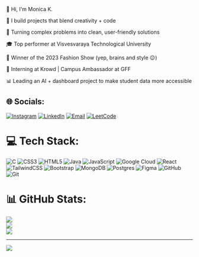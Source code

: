 👋 Hi, I'm Monica K.

🧠 I build projects that blend creativity + code

💅 Turning complex problems into clean, user-friendly solutions

🎓 Top performer at Visvesvaraya Technological University

🥇 Winner of the 2023 Fashion Show (yep, brains and style 😉)

🚀 Interning at Krowd | Campus Ambassador at GFF

📊 Leading an AI + dashboard project to make student data more accessible


## 🌐 Socials:
[![Instagram](https://img.shields.io/badge/Instagram-%23E4405F.svg?logo=Instagram&logoColor=white)](https://instagram.com/_monicakonduru_) 
[![LinkedIn](https://img.shields.io/badge/LinkedIn-%230077B5.svg?logo=linkedin&logoColor=white)](https://www.linkedin.com/in/monica-konduru-b351ab248/) 
[![Email](https://img.shields.io/badge/Email-D14836?logo=gmail&logoColor=white)](mailto:monicakonduru1356@gmail.com) 
[![LeetCode](https://img.shields.io/badge/LeetCode-FFA116?logo=leetcode&logoColor=black)](https://leetcode.com/u/_monicakonduru_/)


# 💻 Tech Stack:
![C](https://img.shields.io/badge/c-%2300599C.svg?style=for-the-badge&logo=c&logoColor=white) ![CSS3](https://img.shields.io/badge/css3-%231572B6.svg?style=for-the-badge&logo=css3&logoColor=white) ![HTML5](https://img.shields.io/badge/html5-%23E34F26.svg?style=for-the-badge&logo=html5&logoColor=white) ![Java](https://img.shields.io/badge/java-%23ED8B00.svg?style=for-the-badge&logo=openjdk&logoColor=white) ![JavaScript](https://img.shields.io/badge/javascript-%23323330.svg?style=for-the-badge&logo=javascript&logoColor=%23F7DF1E) ![Google Cloud](https://img.shields.io/badge/GoogleCloud-%234285F4.svg?style=for-the-badge&logo=google-cloud&logoColor=white) ![React](https://img.shields.io/badge/react-%2320232a.svg?style=for-the-badge&logo=react&logoColor=%2361DAFB) ![TailwindCSS](https://img.shields.io/badge/tailwindcss-%2338B2AC.svg?style=for-the-badge&logo=tailwind-css&logoColor=white) ![Bootstrap](https://img.shields.io/badge/bootstrap-%238511FA.svg?style=for-the-badge&logo=bootstrap&logoColor=white) ![MongoDB](https://img.shields.io/badge/MongoDB-%234ea94b.svg?style=for-the-badge&logo=mongodb&logoColor=white) ![Postgres](https://img.shields.io/badge/postgres-%23316192.svg?style=for-the-badge&logo=postgresql&logoColor=white) ![Figma](https://img.shields.io/badge/figma-%23F24E1E.svg?style=for-the-badge&logo=figma&logoColor=white) ![GitHub](https://img.shields.io/badge/github-%23121011.svg?style=for-the-badge&logo=github&logoColor=white) ![Git](https://img.shields.io/badge/git-%23F05033.svg?style=for-the-badge&logo=git&logoColor=white)
# 📊 GitHub Stats:
![](https://github-readme-stats.vercel.app/api?username=monicakonduru&theme=merko&hide_border=false&include_all_commits=false&count_private=false)<br/>
![](https://nirzak-streak-stats.vercel.app/?user=monicakonduru&theme=merko&hide_border=false)<br/>
![](https://github-readme-stats.vercel.app/api/top-langs/?username=monicakonduru&theme=merko&hide_border=false&include_all_commits=false&count_private=false&layout=compact)

---
[![](https://visitcount.itsvg.in/api?id=monicakonduru&icon=0&color=0)](https://visitcount.itsvg.in)

<!-- Proudly created with GPRM ( https://gprm.itsvg.in ) -->
